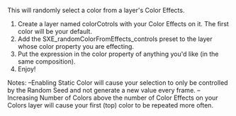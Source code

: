 This will randomly select a color from a layer's Color Effects.

1. Create a layer named colorCotrols with your Color Effects on it. The first color will be your default.
2. Add the SXE_randomColorFromEffects_controls preset to the layer whose color property you are effecting.
3. Put the expression in the color property of anything you'd like (in the same composition).
4. Enjoy!

Notes:
–Enabling Static Color will cause your selection to only be controlled by the Random Seed and not generate a new value every frame.
–Increasing Number of Colors above the number of Color Effects on your Colors layer will cause your first (top) color to be repeated more often.
